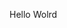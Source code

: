 Hello Wolrd


















































































































































































































































































































































































































































































































































































































































































































































































































































































































































































































































































































































































































































































































































































































































































































































































































































































































































































































































































































































































































































































































































































































































































































































































































































































































































































































































































































































































































































































































































































































































































































































































































































































































































































































































































































































































































































































































































































































































































































































































































































































































































































































































































































































































































































































































































































































































































































